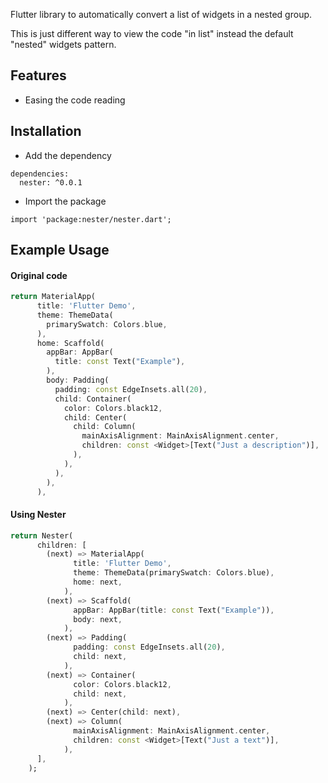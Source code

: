 Flutter library to automatically convert a list of widgets in a nested group.

This is just different way to view the code "in list" instead the default "nested" widgets pattern.

## Features

- Easing the code reading

## Installation

- Add the dependency

```
dependencies:
  nester: ^0.0.1
```

- Import the package

```
import 'package:nester/nester.dart';
```

## Example Usage

#### **Original code**

```dart
return MaterialApp(
      title: 'Flutter Demo',
      theme: ThemeData(
        primarySwatch: Colors.blue,
      ),
      home: Scaffold(
        appBar: AppBar(
          title: const Text("Example"),
        ),
        body: Padding(
          padding: const EdgeInsets.all(20),
          child: Container(
            color: Colors.black12,
            child: Center(
              child: Column(
                mainAxisAlignment: MainAxisAlignment.center,
                children: const <Widget>[Text("Just a description")],
              ),
            ),
          ),
        ),
      ),
```

#### **Using Nester**

```dart
return Nester(
      children: [
        (next) => MaterialApp(
              title: 'Flutter Demo',
              theme: ThemeData(primarySwatch: Colors.blue),
              home: next,
            ),
        (next) => Scaffold(
              appBar: AppBar(title: const Text("Example")),
              body: next,
            ),
        (next) => Padding(
              padding: const EdgeInsets.all(20),
              child: next,
            ),
        (next) => Container(
              color: Colors.black12,
              child: next,
            ),
        (next) => Center(child: next),
        (next) => Column(
              mainAxisAlignment: MainAxisAlignment.center,
              children: const <Widget>[Text("Just a text")],
            ),
      ],
    );
```
